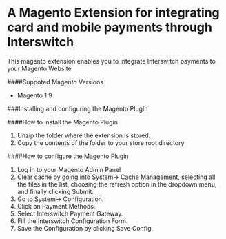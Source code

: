 # A Magento Extension for integrating card and mobile payments through Interswitch

This magento extension enables you to integrate Interswitch payments to your Magento Website

####Suppoted Magento Versions
- Magento 1.9


###Installing and configuring the Magento PlugIn

####How to install the Magento Plugin
1. Unzip the folder where the extension is stored.
2. Copy the contents of the  folder to  your store root directory 

####How to configure the Magento Plugin
1. Log in to your Magento Admin Panel
2. Clear cache by going into System-> Cache Management, selecting all the files in the list, choosing the refresh option in the dropdown menu, and finally clicking Submit.
3. Go to System-> Configuration. 
4. Click on Payment Methods.
5. Select Interswitch Payment Gateway. 
6. Fill the Interswitch Configuration Form. 
7. Save the Configuration by clicking Save Config



